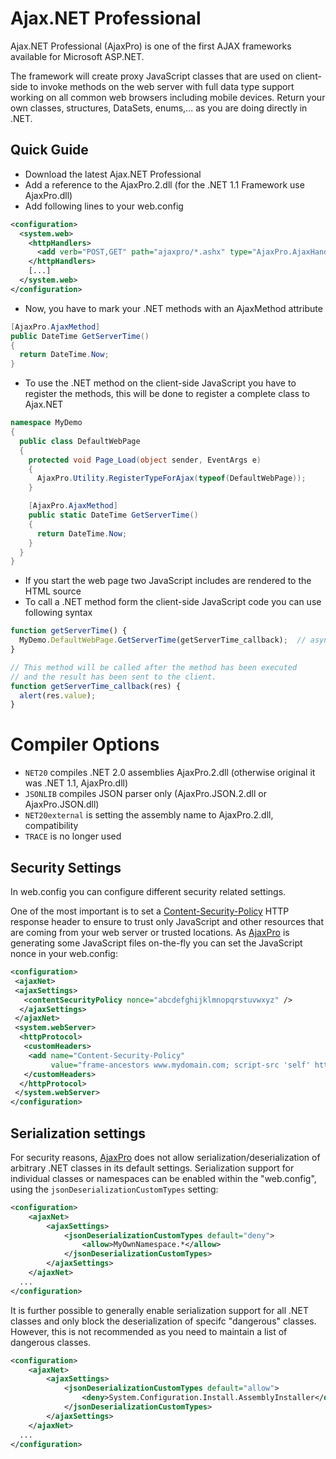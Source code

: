 # Ajax.NET Professional

Ajax.NET Professional (AjaxPro) is one of the first AJAX frameworks available for Microsoft ASP.NET.

The framework will create proxy JavaScript classes that are used on client-side to invoke methods on the web server with full data type support working on all common web browsers including mobile devices. Return your own classes, structures, DataSets, enums,... as you are doing directly in .NET.

## Quick Guide

- Download the latest Ajax.NET Professional
- Add a reference to the AjaxPro.2.dll (for the .NET 1.1 Framework use AjaxPro.dll)
- Add following lines to your web.config

```XML
<configuration>
  <system.web>
    <httpHandlers>
      <add verb="POST,GET" path="ajaxpro/*.ashx" type="AjaxPro.AjaxHandlerFactory, AjaxPro.2"/>
    </httpHandlers>
    [...]
  </system.web>
</configuration>
```

- Now, you have to mark your .NET methods with an AjaxMethod attribute

```C#
[AjaxPro.AjaxMethod]
public DateTime GetServerTime()
{
  return DateTime.Now;
}
```

- To use the .NET method on the client-side JavaScript you have to register the methods, this will be done to register a complete class to Ajax.NET

```C#
namespace MyDemo
{
  public class DefaultWebPage
  {
    protected void Page_Load(object sender, EventArgs e)
    {
      AjaxPro.Utility.RegisterTypeForAjax(typeof(DefaultWebPage));
    }

    [AjaxPro.AjaxMethod]
    public static DateTime GetServerTime()
    {
      return DateTime.Now;
    }
  }
}
```

- If you start the web page two JavaScript includes are rendered to the HTML source
- To call a .NET method form the client-side JavaScript code you can use following syntax

```JavaScript
function getServerTime() {
  MyDemo.DefaultWebPage.GetServerTime(getServerTime_callback);  // asynchronous call
}

// This method will be called after the method has been executed
// and the result has been sent to the client.
function getServerTime_callback(res) {
  alert(res.value);
}
```

# Compiler Options

- `NET20` compiles .NET 2.0 assemblies AjaxPro.2.dll (otherwise original it was .NET 1.1, AjaxPro.dll)
- `JSONLIB` compiles JSON parser only (AjaxPro.JSON.2.dll or AjaxPro.JSON.dll)
- `NET20external` is setting the assembly name to AjaxPro.2.dll, compatibility
- `TRACE` is no longer used

## Security Settings

In web.config you can configure different security related settings.

One of the most important is to set a [Content-Security-Policy](https://developer.mozilla.org/en-US/docs/Web/HTTP/Headers/Content-Security-Policy) HTTP response header to ensure to trust only JavaScript and other resources that are coming from your web server or trusted locations. As [AjaxPro](https://www.ajaxpro.info) is generating some JavaScript files on-the-fly you can set the JavaScript nonce in your web.config:

```XML
<configuration>
 <ajaxNet>
 <ajaxSettings>
   <contentSecurityPolicy nonce="abcdefghijklmnopqrstuvwxyz" />
  </ajaxSettings>
 </ajaxNet>
 <system.webServer>
  <httpProtocol>
   <customHeaders>
    <add name="Content-Security-Policy" 
         value="frame-ancestors www.mydomain.com; script-src 'self' https://www.mydomain.com 'unsafe-eval' 'unsafe-hashes' 'nonce-abcdefghijklmnopqrstuvwxyz';" />
   </customHeaders>
  </httpProtocol>
 </system.webServer>
</configuration>
```

## Serialization settings

For security reasons, [AjaxPro](https://www.ajaxpro.info) does not allow serialization/deserialization of arbitrary .NET classes in its default settings. Serialization support for individual classes or namespaces can be enabled within the "web.config", using the `jsonDeserializationCustomTypes` setting:

```XML
<configuration>
	<ajaxNet>
		<ajaxSettings>
			<jsonDeserializationCustomTypes default="deny">
				<allow>MyOwnNamespace.*</allow>
			</jsonDeserializationCustomTypes>
		</ajaxSettings>
	</ajaxNet>
  ...
</configuration>
```

It is further possible to generally enable serialization support for all .NET classes and only block the deserialization of specifc "dangerous" classes. However, this is not recommended as you need to maintain a list of dangerous classes.

```XML
<configuration>
	<ajaxNet>
		<ajaxSettings>
			<jsonDeserializationCustomTypes default="allow">
				<deny>System.Configuration.Install.AssemblyInstaller</deny>
			</jsonDeserializationCustomTypes>
		</ajaxSettings>
	</ajaxNet>
  ...
</configuration>
```
